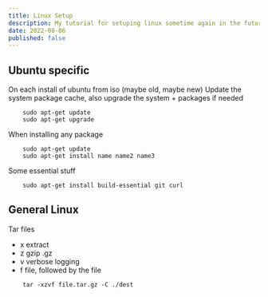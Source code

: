 ```yaml
---
title: Linux Setup
description: My tutorial for setuping linux sometime again in the future
date: 2022-08-06
published: false
---
```


## Ubuntu specific

On each install of ubuntu from iso (maybe old, maybe new)
Update the system package cache, also upgrade the system + packages if needed
```
    sudo apt-get update
    sudo apt-get upgrade
```

When installing any package
```
    sudo apt-get update
    sudo apt-get install name name2 name3
```

Some essential stuff
```
    sudo apt-get install build-essential git curl
```

## General Linux

Tar files
- x extract
- z gzip .gz
- v verbose logging
- f file, followed by the file
```
    tar -xzvf file.tar.gz -C ./dest
```
